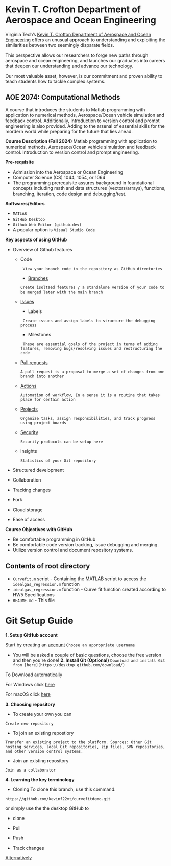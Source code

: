 # Kevin T. Crofton Department of Aerospace and Ocean Engineering

Virginia Tech’s [Kevin T. Crofton Department of Aerospace and Ocean Engineering](https://www.aoe.vt.edu/) offers an unusual approach to understanding and exploiting the similarities between two seemingly disparate fields.

This perspective allows our researchers to forge new paths through aerospace and ocean engineering, and launches our graduates into careers that deepen our understanding and advance our technology.

Our most valuable asset, however, is our commitment and proven ability to teach students how to tackle complex systems. 

## AOE 2074: Computational Methods

A course that introduces the students to Matlab programming with application to numerical methods, Aerospace/Ocean vehicle simulation and feedback control.  Additionally, Introduction to version control and prompt engineering is also provided. Adding to the arsenal of essential skills for the mordern world while preparing for the future that lies ahead. 


**Course Description (Fall 2024)**
Matlab programming with application to numerical methods, Aerospace/Ocean vehicle simulation and feedback control.  Introduction to version control and prompt engineering.    

**Pre-requisite**
* Admission into the Aerospace or Ocean Engineering
* Computer Science (CS) 1044, 1054, or 1064
* The programming prerequisite assures background in foundational concepts including math and data structures (vectors/arrays), functions, branching, iteration, code design and debugging/test.


**Softwares/Editors**
* `MATLAB` 
* `GitHub Desktop`
* `Github Web Editor (github.dev)`
* A popular option is `Visual Studio Code`


**Key aspects of using GitHub**

* Overview of Github features

    - Code

        ` View your branch code in the repository as GitHub directories`

        - [Branches](https://docs.github.com/en/pull-requests/collaborating-with-pull-requests/proposing-changes-to-your-work-with-pull-requests/about-branches)

        `Create isoltaed features / a standalone version of your code to be merged later with the main branch`

    - [Issues](https://docs.github.com/en/issues/tracking-your-work-with-issues/about-issues)

        - Labels

        ` Create issues and assign labels to structure the debugging process`

        - Milestones

        ` These are essential goals of the project in terms of adding features, removing bugs/resolving issues and restructuring the code`

    - [Pull requests](https://docs.github.com/en/pull-requests/collaborating-with-pull-requests/proposing-changes-to-your-work-with-pull-requests/about-pull-requests)

        `A pull request is a proposal to merge a set of changes from one branch into another`

    - [Actions](https://docs.github.com/en/actions/about-github-actions/understanding-github-actions)

        `Automation of workflow, In a sense it is a routine that takes place for certain action`

    - [Projects](https://docs.github.com/en/issues/planning-and-tracking-with-projects/learning-about-projects/about-projects)

        `Organize tasks, assign responsibilities, and track progress using project boards`

    - [Security](https://docs.github.com/en/code-security/security-overview/about-security-overview)

        `Security protocols can be setup here`

    - Insights

        `Statistics of your Git repository`

* Structured development
* Collaboration
* Tracking changes
* Fork 
* Cloud storage
* Ease of access 




**Course Objectives with GitHub**
* Be comfortable programming in GitHub
* Be comfortable code version tracking, issue debugging and merging.
* Utilize version control and document repository systems.


## Contents of root directory

* `Curvefit.m` script - Containing the MATLAB script to access the `idealgas_regression.m` function
* `idealgas_regression.m` function - Curve fit function created according to HW5 Specifications
* `README.md` - This file

# Git Setup Guide


**1. Setup GitHub account**

Start by creating an [account](https://github.com/signup?ref_cta=Sign+up&ref_loc=header+logged+out&ref_page=%2F&source=header-home)
`
Choose an appropriate username
`
* You will be asked a couple of basic questions, choose the free version and then you're done!
**2. Install Git (Optional)**
`
Download and install Git from [here](https://desktop.github.com/download/)
`

To Download automatically

For Windows click [here](https://central.github.com/deployments/desktop/desktop/latest/win32)

For macOS click [here](https://central.github.com/deployments/desktop/desktop/latest/darwin)


**3. Choosing repository**

* To create your own you can 

`
Create new repository
`

* To join an existing repostiory
 
`
Transfer an existing project to the platform.
Sources: Other Git hosting services, local Git repositories, zip files, SVN repositories, and other version control systems.
`

* Join an existing repository 

`
Join as a collaborator
`

**4. Learning the key terminology**
* Cloning
To clone this branch, use this command:
```
https://github.com/kevinf22vt/curvefitdemo.git
```
or simply use the the desktop GitHub to 

* clone

* Pull 

* Push

* Track changes 

[Alternatively](https://github.com/joshnh/Git-Commands)






